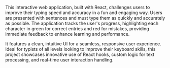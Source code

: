 This interactive web application, built with React, challenges users to improve their typing speed and accuracy in a fun and engaging way. Users are presented with sentences and must type them as quickly and accurately as possible. The application tracks the user's progress, highlighting each character in green for correct entries and red for mistakes, providing immediate feedback to enhance learning and performance.

It features a clean, intuitive UI for a seamless, responsive user experience. Ideal for typists of all levels looking to improve their keyboard skills, this project showcases innovative use of React hooks, custom logic for text processing, and real-time user interaction handling.